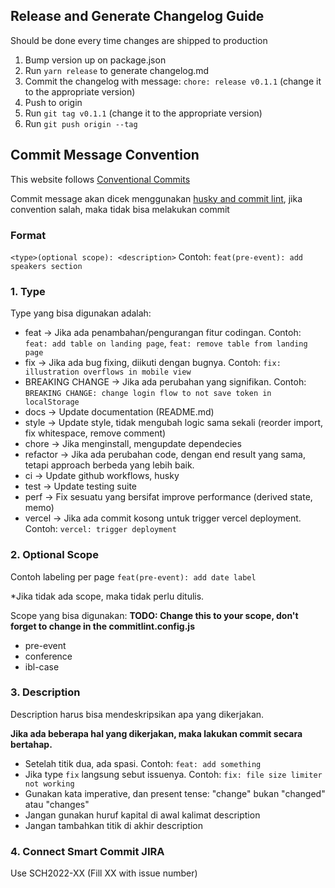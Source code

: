 ## Release and Generate Changelog Guide

Should be done every time changes are shipped to production

1. Bump version up on package.json
2. Run `yarn release` to generate changelog.md
3. Commit the changelog with message: `chore: release v0.1.1` (change it to the appropriate version)
4. Push to origin
5. Run `git tag v0.1.1` (change it to the appropriate version)
6. Run `git push origin --tag`

## Commit Message Convention

This website follows [Conventional Commits](https://www.conventionalcommits.org/en/v1.0.0/)

Commit message akan dicek menggunakan [husky and commit lint](https://theodorusclarence.com/library/husky-commitlint-prettier), jika convention salah, maka tidak bisa melakukan commit

### Format

`<type>(optional scope): <description>`
Contoh: `feat(pre-event): add speakers section`

### 1. Type

Type yang bisa digunakan adalah:

- feat → Jika ada penambahan/pengurangan fitur codingan. Contoh: `feat: add table on landing page`, `feat: remove table from landing page`
- fix → Jika ada bug fixing, diikuti dengan bugnya. Contoh: `fix: illustration overflows in mobile view`
- BREAKING CHANGE → Jika ada perubahan yang signifikan. Contoh: `BREAKING CHANGE: change login flow to not save token in localStorage`
- docs → Update documentation (README.md)
- style → Update style, tidak mengubah logic sama sekali (reorder import, fix whitespace, remove comment)
- chore → Jika menginstall, mengupdate dependecies
- refactor → Jika ada perubahan code, dengan end result yang sama, tetapi approach berbeda yang lebih baik.
- ci → Update github workflows, husky
- test → Update testing suite
- perf → Fix sesuatu yang bersifat improve performance (derived state, memo)
- vercel → Jika ada commit kosong untuk trigger vercel deployment. Contoh: `vercel: trigger deployment`

### 2. Optional Scope

Contoh labeling per page `feat(pre-event): add date label`

\*Jika tidak ada scope, maka tidak perlu ditulis.

Scope yang bisa digunakan:
**TODO: Change this to your scope, don't forget to change in the commitlint.config.js**

- pre-event
- conference
- ibl-case

### 3. Description

Description harus bisa mendeskripsikan apa yang dikerjakan.

**Jika ada beberapa hal yang dikerjakan, maka lakukan commit secara bertahap.**

- Setelah titik dua, ada spasi. Contoh: `feat: add something`
- Jika type `fix` langsung sebut issuenya. Contoh: `fix: file size limiter not working`
- Gunakan kata imperative, dan present tense: "change" bukan "changed" atau "changes"
- Jangan gunakan huruf kapital di awal kalimat description
- Jangan tambahkan titik di akhir description

### 4. Connect Smart Commit JIRA
Use SCH2022-XX (Fill XX with issue number)
